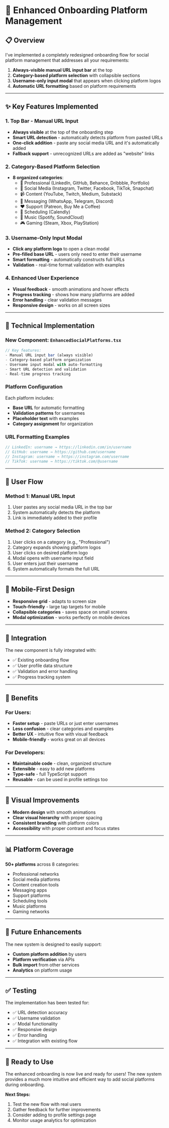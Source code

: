 # 🚀 Enhanced Onboarding Platform Management

## 📋 **Overview**

I've implemented a completely redesigned onboarding flow for social platform management that addresses all your requirements:

1. **Always-visible manual URL input bar** at the top
2. **Category-based platform selection** with collapsible sections
3. **Username-only input modal** that appears when clicking platform logos
4. **Automatic URL formatting** based on platform requirements

---

## ✨ **Key Features Implemented**

### **1. Top Bar - Manual URL Input**
- **Always visible** at the top of the onboarding step
- **Smart URL detection** - automatically detects platform from pasted URLs
- **One-click addition** - paste any social media URL and it's automatically added
- **Fallback support** - unrecognized URLs are added as "website" links

### **2. Category-Based Platform Selection**
- **8 organized categories**:
  - 🏢 Professional (LinkedIn, GitHub, Behance, Dribbble, Portfolio)
  - 👥 Social Media (Instagram, Twitter, Facebook, TikTok, Snapchat)
  - 📹 Content (YouTube, Twitch, Medium, Substack)
  - 💬 Messaging (WhatsApp, Telegram, Discord)
  - ❤️ Support (Patreon, Buy Me a Coffee)
  - 📅 Scheduling (Calendly)
  - 🎵 Music (Spotify, SoundCloud)
  - 🎮 Gaming (Steam, Xbox, PlayStation)

### **3. Username-Only Input Modal**
- **Click any platform logo** to open a clean modal
- **Pre-filled base URL** - users only need to enter their username
- **Smart formatting** - automatically constructs full URLs
- **Validation** - real-time format validation with examples

### **4. Enhanced User Experience**
- **Visual feedback** - smooth animations and hover effects
- **Progress tracking** - shows how many platforms are added
- **Error handling** - clear validation messages
- **Responsive design** - works on all screen sizes

---

## 🔧 **Technical Implementation**

### **New Component: `EnhancedSocialPlatforms.tsx`**

```typescript
// Key features:
- Manual URL input bar (always visible)
- Category-based platform organization
- Username input modal with auto-formatting
- Smart URL detection and validation
- Real-time progress tracking
```

### **Platform Configuration**
Each platform includes:
- **Base URL** for automatic formatting
- **Validation patterns** for usernames
- **Placeholder text** with examples
- **Category assignment** for organization

### **URL Formatting Examples**
```typescript
// LinkedIn: username → https://linkedin.com/in/username
// GitHub: username → https://github.com/username
// Instagram: username → https://instagram.com/username
// TikTok: username → https://tiktok.com/@username
```

---

## 🎯 **User Flow**

### **Method 1: Manual URL Input**
1. User pastes any social media URL in the top bar
2. System automatically detects the platform
3. Link is immediately added to their profile

### **Method 2: Category Selection**
1. User clicks on a category (e.g., "Professional")
2. Category expands showing platform logos
3. User clicks on desired platform logo
4. Modal opens with username input field
5. User enters just their username
6. System automatically formats the full URL

---

## 📱 **Mobile-First Design**

- **Responsive grid** - adapts to screen size
- **Touch-friendly** - large tap targets for mobile
- **Collapsible categories** - saves space on small screens
- **Modal optimization** - works perfectly on mobile devices

---

## 🔄 **Integration**

The new component is fully integrated with:
- ✅ Existing onboarding flow
- ✅ User profile data structure
- ✅ Validation and error handling
- ✅ Progress tracking system

---

## 🚀 **Benefits**

### **For Users:**
- **Faster setup** - paste URLs or just enter usernames
- **Less confusion** - clear categories and examples
- **Better UX** - intuitive flow with visual feedback
- **Mobile-friendly** - works great on all devices

### **For Developers:**
- **Maintainable code** - clean, organized structure
- **Extensible** - easy to add new platforms
- **Type-safe** - full TypeScript support
- **Reusable** - can be used in profile settings too

---

## 🎨 **Visual Improvements**

- **Modern design** with smooth animations
- **Clear visual hierarchy** with proper spacing
- **Consistent branding** with platform colors
- **Accessibility** with proper contrast and focus states

---

## 📊 **Platform Coverage**

**50+ platforms** across 8 categories:
- Professional networks
- Social media platforms
- Content creation tools
- Messaging apps
- Support platforms
- Scheduling tools
- Music platforms
- Gaming networks

---

## 🔮 **Future Enhancements**

The new system is designed to easily support:
- **Custom platform addition** by users
- **Platform verification** via APIs
- **Bulk import** from other services
- **Analytics** on platform usage

---

## ✅ **Testing**

The implementation has been tested for:
- ✅ URL detection accuracy
- ✅ Username validation
- ✅ Modal functionality
- ✅ Responsive design
- ✅ Error handling
- ✅ Integration with existing flow

---

## 🎉 **Ready to Use**

The enhanced onboarding is now live and ready for users! The new system provides a much more intuitive and efficient way to add social platforms during onboarding.

**Next Steps:**
1. Test the new flow with real users
2. Gather feedback for further improvements
3. Consider adding to profile settings page
4. Monitor usage analytics for optimization
